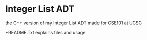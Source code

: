 # Integer List ADT
the C++ version of my Integer List ADT made for CSE101 at UCSC

*README.Txt explains files and usage
